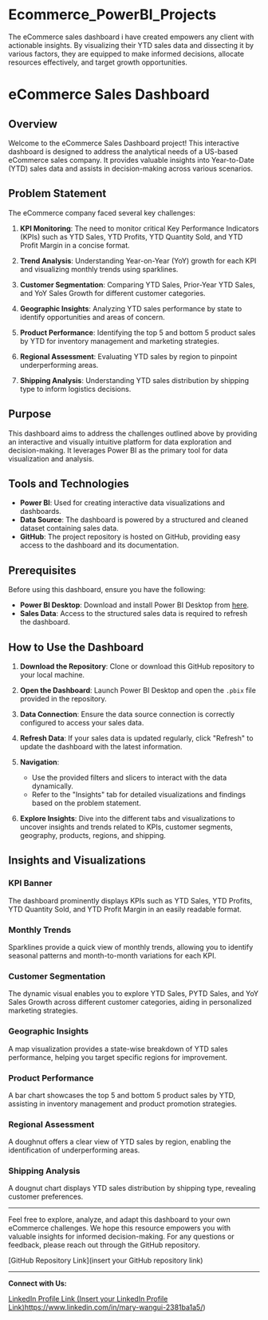# Ecommerce_PowerBI_Projects
The eCommerce sales dashboard i have created empowers any client with actionable insights. By visualizing their YTD sales data and dissecting it by various factors, they are equipped to make informed decisions, allocate resources effectively, and target growth opportunities.
# eCommerce Sales Dashboard

## Overview

Welcome to the eCommerce Sales Dashboard project! This interactive dashboard is designed to address the analytical needs of a US-based eCommerce sales company. It provides valuable insights into Year-to-Date (YTD) sales data and assists in decision-making across various scenarios.

## Problem Statement

The eCommerce company faced several key challenges:

1. **KPI Monitoring**: The need to monitor critical Key Performance Indicators (KPIs) such as YTD Sales, YTD Profits, YTD Quantity Sold, and YTD Profit Margin in a concise format.

2. **Trend Analysis**: Understanding Year-on-Year (YoY) growth for each KPI and visualizing monthly trends using sparklines.

3. **Customer Segmentation**: Comparing YTD Sales, Prior-Year YTD Sales, and YoY Sales Growth for different customer categories.

4. **Geographic Insights**: Analyzing YTD sales performance by state to identify opportunities and areas of concern.

5. **Product Performance**: Identifying the top 5 and bottom 5 product sales by YTD for inventory management and marketing strategies.

6. **Regional Assessment**: Evaluating YTD sales by region to pinpoint underperforming areas.

7. **Shipping Analysis**: Understanding YTD sales distribution by shipping type to inform logistics decisions.

## Purpose

This dashboard aims to address the challenges outlined above by providing an interactive and visually intuitive platform for data exploration and decision-making. It leverages Power BI as the primary tool for data visualization and analysis.

## Tools and Technologies

- **Power BI**: Used for creating interactive data visualizations and dashboards.
- **Data Source**: The dashboard is powered by a structured and cleaned dataset containing sales data.
- **GitHub**: The project repository is hosted on GitHub, providing easy access to the dashboard and its documentation.

## Prerequisites

Before using this dashboard, ensure you have the following:

- **Power BI Desktop**: Download and install Power BI Desktop from [here](https://powerbi.microsoft.com/en-us/desktop/).
- **Sales Data**: Access to the structured sales data is required to refresh the dashboard.

## How to Use the Dashboard

1. **Download the Repository**: Clone or download this GitHub repository to your local machine.

2. **Open the Dashboard**: Launch Power BI Desktop and open the `.pbix` file provided in the repository.

3. **Data Connection**: Ensure the data source connection is correctly configured to access your sales data.

4. **Refresh Data**: If your sales data is updated regularly, click "Refresh" to update the dashboard with the latest information.

5. **Navigation**:
   - Use the provided filters and slicers to interact with the data dynamically.
   - Refer to the "Insights" tab for detailed visualizations and findings based on the problem statement.

6. **Explore Insights**: Dive into the different tabs and visualizations to uncover insights and trends related to KPIs, customer segments, geography, products, regions, and shipping.

## Insights and Visualizations

### KPI Banner

The dashboard prominently displays KPIs such as YTD Sales, YTD Profits, YTD Quantity Sold, and YTD Profit Margin in an easily readable format.

### Monthly Trends

Sparklines provide a quick view of monthly trends, allowing you to identify seasonal patterns and month-to-month variations for each KPI.

### Customer Segmentation

The dynamic visual enables you to explore YTD Sales, PYTD Sales, and YoY Sales Growth across different customer categories, aiding in personalized marketing strategies.

### Geographic Insights

A map visualization provides a state-wise breakdown of YTD sales performance, helping you target specific regions for improvement.

### Product Performance

A bar chart showcases the top 5 and bottom 5 product sales by YTD, assisting in inventory management and product promotion strategies.

### Regional Assessment

A doughnut offers a clear view of YTD sales by region, enabling the identification of underperforming areas.

### Shipping Analysis

A dougnut chart displays YTD sales distribution by shipping type, revealing customer preferences.

---

Feel free to explore, analyze, and adapt this dashboard to your own eCommerce challenges. We hope this resource empowers you with valuable insights for informed decision-making. For any questions or feedback, please reach out through the GitHub repository.

[GitHub Repository Link](insert your GitHub repository link)

---

**Connect with Us:**

[LinkedIn Profile Link (Insert your LinkedIn Profile Link)](https://www.linkedin.com/in/mary-wangui-2381ba1a5/)https://www.linkedin.com/in/mary-wangui-2381ba1a5/)
